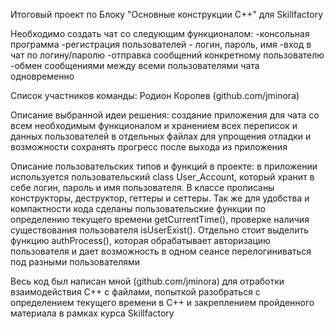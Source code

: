 Итоговый проект по Блоку "Основные конструкции C++" для Skillfactory

Необходимо создать чат со следующим функционалом:
-консольная программа
-регистрация пользователей - логин, пароль, имя
-вход в чат по логину/паролю
-отправка сообщений конкретному пользователю
-обмен сообщениями между всеми пользователями чата одновременно

Список участников команды: Родион Королев (github.com/jminora)

Описание выбранной идеи решения: создание приложения для чата со всем необходимым функционалом и хранением всех переписок и данных пользователей в отдельных файлах для упрощения отладки и возможности сохранять прогресс после выхода из приложения

Описание пользовательских типов и функций в проекте: в приложении используется пользовательский class User_Account, который хранит в себе логин, пароль и имя пользователя. В классе прописаны конструкторы, деструктор, геттеры и сеттеры. 
Так же для удобства и компактности кода сделаны пользовательские функции по определению текущего времени getCurrentTime(), проверке наличия существования пользователя isUserExist().
Отдельно стоит выделить функцию authProcess(), которая обрабатывает авторизацию пользователя и дает возможность в одном сеансе перелогиниваться под разными пользователями

Весь код был написан мной (github.com/jminora) для отработки взаимодействия С++ с файлами, попыткой разобраться с определением текущего времени в С++ и закреплением пройденного материала в рамках курса Skillfactory
